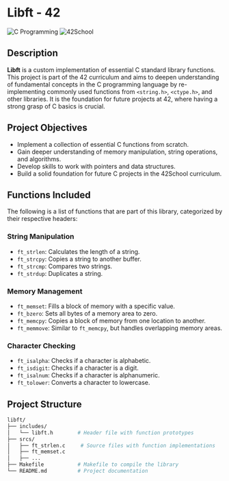 # Libft - 42

![C Programming](https://img.shields.io/badge/Language-C-blue)
![42School](https://img.shields.io/badge/42School-Project-blue)

## Description

**Libft** is a custom implementation of essential C standard library functions. This project is part of the 42 curriculum and aims to deepen understanding of fundamental concepts in the C programming language by re-implementing commonly used functions from `<string.h>`, `<ctype.h>`, and other libraries. It is the foundation for future projects at 42, where having a strong grasp of C basics is crucial.

## Project Objectives

- Implement a collection of essential C functions from scratch.
- Gain deeper understanding of memory manipulation, string operations, and algorithms.
- Develop skills to work with pointers and data structures.
- Build a solid foundation for future C projects in the 42School curriculum.

## Functions Included

The following is a list of functions that are part of this library, categorized by their respective headers:

### String Manipulation

- `ft_strlen`: Calculates the length of a string.
- `ft_strcpy`: Copies a string to another buffer.
- `ft_strcmp`: Compares two strings.
- `ft_strdup`: Duplicates a string.

### Memory Management

- `ft_memset`: Fills a block of memory with a specific value.
- `ft_bzero`: Sets all bytes of a memory area to zero.
- `ft_memcpy`: Copies a block of memory from one location to another.
- `ft_memmove`: Similar to `ft_memcpy`, but handles overlapping memory areas.

### Character Checking

- `ft_isalpha`: Checks if a character is alphabetic.
- `ft_isdigit`: Checks if a character is a digit.
- `ft_isalnum`: Checks if a character is alphanumeric.
- `ft_tolower`: Converts a character to lowercase.

## Project Structure

```bash
libft/
├── includes/
│   └── libft.h        # Header file with function prototypes
├── srcs/
│   ├── ft_strlen.c     # Source files with function implementations
│   ├── ft_memset.c     
│   ├── ...
├── Makefile           # Makefile to compile the library
└── README.md          # Project documentation
